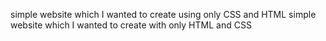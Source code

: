 simple website which I wanted to create using only CSS and HTML
simple website which I wanted to create with only HTML and CSS
